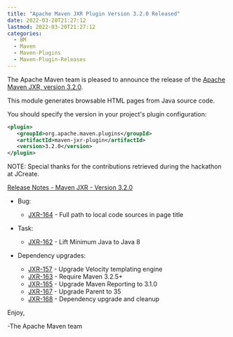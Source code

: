 ```yaml
---
title: "Apache Maven JXR Plugin Version 3.2.0 Released"
date: 2022-03-20T21:27:12
lastmod: 2022-03-20T21:27:12
categories:
  - BM
  - Maven
  - Maven-Plugins
  - Maven-Plugin-Releases
---
```

The Apache Maven team is pleased to announce the release of the 
[Apache Maven JXR, version 3.2.0](https://maven.apache.org/jxr/maven-jxr-plugin/).

This module generates browsable HTML pages from Java source code.

You should specify the version in your project's plugin configuration:

```xml
<plugin>
   <groupId>org.apache.maven.plugins</groupId>
   <artifactId>maven-jxr-plugin</artifactId>
   <version>3.2.0</version>
</plugin>
```

NOTE: Special thanks for the contributions retrieved during the hackathon at JCreate.

<!-- more -->

[Release Notes - Maven JXR - Version 3.2.0](https://issues.apache.org/jira/secure/ReleaseNote.jspa?projectId=12317527&version=12330848)

* Bug:
 
  * [JXR-164](https://issues.apache.org/jira/browse/JXR-164) - Full path to local code sources in page title

* Task:
 
  * [JXR-162](https://issues.apache.org/jira/browse/JXR-162) - Lift Minimum Java to Java 8

* Dependency upgrades:
 
  * [JXR-157](https://issues.apache.org/jira/browse/JXR-157) - Upgrade Velocity templating engine
  * [JXR-163](https://issues.apache.org/jira/browse/JXR-163) - Require Maven 3.2.5+
  * [JXR-165](https://issues.apache.org/jira/browse/JXR-165) - Upgrade Maven Reporting to 3.1.0
  * [JXR-167](https://issues.apache.org/jira/browse/JXR-167) - Upgrade Parent to 35
  * [JXR-168](https://issues.apache.org/jira/browse/JXR-168) - Dependency upgrade and cleanup

Enjoy,

-The Apache Maven team 
